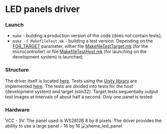 # LED panels driver
### Launch
* ```make``` - building a production version of the code (does not contain tests);
* ```make -f MakefileTest.mk``` - building a test version. Depending on the [FOR_TARGET](https://github.com/MatveyMelnikov/LED_Panels_Driver/blob/master/MakefileTest.mk) parameter,
either file [MakefileTestTarget.mk](https://github.com/MatveyMelnikov/LED_Panels_Driver/blob/master/MakefileTestTarget.mk) (for the microcontroller) or file [MakefileTestHost.mk](https://github.com/MatveyMelnikov/LED_Panels_Driver/blob/master/MakefileTestHost.mk) (for launching on the development system) is launched;

### Structure
The driver itself is located [here](https://github.com/MatveyMelnikov/LED_Panels_Driver/tree/master/External/led_panels_driver).
Tests using the [Unity library](https://github.com/MatveyMelnikov/LED_Panels_Driver/tree/master/External/Unity-2.5.2) are implemented [here](https://github.com/MatveyMelnikov/LED_Panels_Driver/tree/master/Tests). The tests are divided into tests for the host (development system) and target (stm32).
Target tests sequentially output test images at intervals of about half a second. Only one panel is tested

### Hardware
VCC - 5V. The panel used is WS2812B 8 by 8 pixels. The driver provides the ability to use a large panel - 16 by 16
![sheme_led_panel](https://github.com/MatveyMelnikov/LED_Panels_Driver/assets/55649891/6beb48f3-2d44-4ee2-a0c8-f7c26c1808d2)

